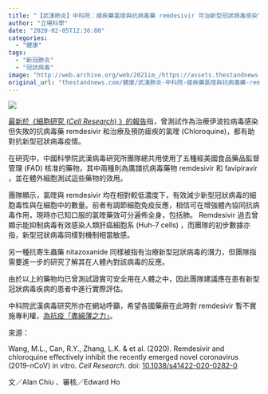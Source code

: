 ```yaml
---
title: "【武漢肺炎】中科院：瘧疾藥氯喹與抗病毒藥 remdesivir 可治新型冠狀病毒感染"
author: "立場科學"
date: "2020-02-05T12:36:00"
categories:
  - "健康"
tags:
  - "新冠肺炎"
  - "冠狀病毒"
image: "http://web.archive.org/web/2021im_/https://assets.thestandnews.com/media/photos/20200205-07_GnZ7x_IgdikTA.png"
original_url: "thestandnews.com/健康/武漢肺炎-中科院-瘧疾藥氯喹與抗病毒藥-remdesivir-可治新型冠狀病毒感染"
---
```

![](http://web.archive.org/web/2021im_/https://assets.thestandnews.com/media/photos/20200205-07_GnZ7x_IgdikTA.png)

[最新於《細胞研究 (_Cell Research_) 》的報告](http://web.archive.org/web/20211229133439/https://www.nature.com/articles/s41422-020-0282-0)指，曾測試作為治療伊波拉病毒感染但失敗的抗病毒藥 remdesivir 和治療及預防瘧疾的氯喹 (Chloroquine)，都有助對抗新型冠狀病毒疫情。

在研究中，中國科學院武漢病毒研究所團隊總共用使用了五種經美國食品藥品監督管理 (FAD) 核准的藥物，其中兩種則為廣譜抗病毒藥物 remdesivir 和 favipiravir ，並在體外細胞測試這些藥物的效用。

團隊顯示，氯喹與 remdesivir 均在相對較低濃度下，有效減少新型冠狀病毒的細胞毒性與在細胞中的數量。前者有調節細胞免疫反應，相信可在增強體內協同抗病毒作用，現時亦已知口服的氯喹藥效可分遍佈全身，包括肺。 Remdesivir 過去曾顯示能抑制病毒有效感染人類肝癌細胞系 (Huh-7 cells) ，而團隊的初步數據亦指，新型冠狀病毒同樣對機制相當敏感。

另一種抗寄生蟲藥 nitazoxanide 同樣被指有治療新型冠狀病毒的潛力，但團隊指需要進一步的研究了解其在人體內對該病毒的反應。

由於以上的藥物均已曾測試證實可安全用在人體之中，因此團隊建議應在患有新型冠狀病毒疾病的患者中進行實際評估。

中科院武漢病毒研究所亦在網站呼籲，希望各國藥廠在此時對 remdesivir 暫不實施專利權，[為抗疫「盡綿薄之力」](http://web.archive.org/web/20211229133439/http://www.whiov.cas.cn/kyjz_105338/202002/t20200204_5497136.html)。

來源：

Wang, M.L., Can, R.Y., Zhang, L.K. & et al. (2020). Remdesivir and chloroquine effectively inhibit the recently emerged novel coronavirus (2019-nCoV) in vitro. _Cell Research_. doi: [10.1038/s41422-020-0282-0](http://web.archive.org/web/20211229133439/https://doi.org/10.1038/s41422-020-0282-0)

文／Alan Chiu 、審核／Edward Ho